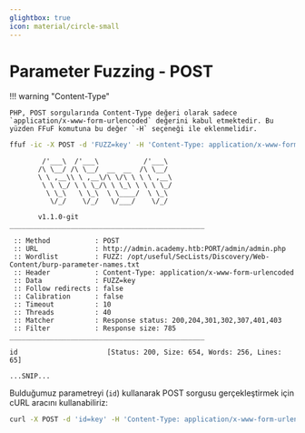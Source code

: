 ```yaml
---
glightbox: true
icon: material/circle-small
---
```


# Parameter Fuzzing - POST

!!! warning "Content-Type"

    PHP, POST sorgularında Content-Type değeri olarak sadece `application/x-www-form-urlencoded` değerini kabul etmektedir. Bu yüzden FFuF komutuna bu değer `-H` seçeneği ile eklenmelidir.

```bash
ffuf -ic -X POST -d 'FUZZ=key' -H 'Content-Type: application/x-www-form-urlencoded' -fs 785 -w /opt/useful/SecLists/Discovery/Web-Content/burp-parameter-names.txt:FUZZ -u http://admin.academy.htb:PORT/admin/admin.php
```

```text title="Output"
        /'___\  /'___\           /'___\
       /\ \__/ /\ \__/  __  __  /\ \__/
       \ \ ,__\\ \ ,__\/\ \/\ \ \ \ ,__\
        \ \ \_/ \ \ \_/\ \ \_\ \ \ \ \_/
         \ \_\   \ \_\  \ \____/  \ \_\
          \/_/    \/_/   \/___/    \/_/

       v1.1.0-git
________________________________________________

 :: Method           : POST
 :: URL              : http://admin.academy.htb:PORT/admin/admin.php
 :: Wordlist         : FUZZ: /opt/useful/SecLists/Discovery/Web-Content/burp-parameter-names.txt
 :: Header           : Content-Type: application/x-www-form-urlencoded
 :: Data             : FUZZ=key
 :: Follow redirects : false
 :: Calibration      : false
 :: Timeout          : 10
 :: Threads          : 40
 :: Matcher          : Response status: 200,204,301,302,307,401,403
 :: Filter           : Response size: 785
________________________________________________

id                      [Status: 200, Size: 654, Words: 256, Lines: 65]

...SNIP...
```

Bulduğumuz parametreyi (`id`) kullanarak POST sorgusu gerçekleştirmek için cURL aracını kullanabiliriz:

```bash
curl -X POST -d 'id=key' -H 'Content-Type: application/x-www-form-urlencoded' http://admin.academy.htb:PORT/admin/admin.php
```
